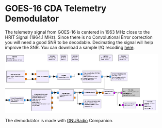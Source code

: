 GOES-16 CDA Telemetry Demodulator
=========================================

The telemetry signal from GOES-16 is centered in 1963 MHz close to the HRIT Signal (1964.1 MHz). Since there is no Convolutional Error correction you will need a good SNR to be decodable. Decimating the signal will help improve the SNR. You can download a sample I/Q recoding [here](http://www.teske.net.br/lucas/basebands/goes16/HRIT/gqrx_20170124_060211_1694100000_2500000_fc.wav).

![GNURadio Companion Screenshot](goes_tlm.png)  

The demodulator is made with [GNURadio](https://github.com/gnuradio/gnuradio) Companion.

